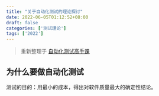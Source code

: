 ```yaml
---
title: "关于自动化测试的理论探讨"
date: 2022-06-05T01:12:52+08:00
draft: false
categories: ['测试理论']
tags: ['2022']
---
```


> 重新整理于 [自动化测试高手课](https://time.geekbang.org/column/intro/100109201)

## 为什么要做自动化测试

测试的目的：用最小的成本，得出对软件质量最大的确定性结论。